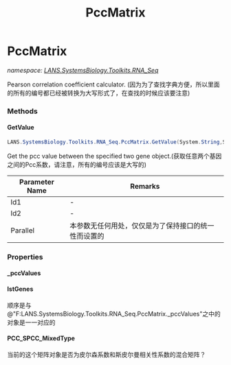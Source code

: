 ﻿---
title: PccMatrix
---

# PccMatrix
_namespace: [LANS.SystemsBiology.Toolkits.RNA_Seq](N-LANS.SystemsBiology.Toolkits.RNA_Seq.html)_

Pearson correlation coefficient calculator.
 (因为为了查找字典方便，所以里面的所有的编号都已经被转换为大写形式了，在查找的时候应该要注意)



### Methods

#### GetValue
```csharp
LANS.SystemsBiology.Toolkits.RNA_Seq.PccMatrix.GetValue(System.String,System.String,System.Boolean)
```
Get the pcc value between the specified two gene object.(获取任意两个基因之间的Pcc系数，请注意，所有的编号应该是大写的)

|Parameter Name|Remarks|
|--------------|-------|
|Id1|-|
|Id2|-|
|Parallel|本参数无任何用处，仅仅是为了保持接口的统一性而设置的|



### Properties

#### _pccValues

#### lstGenes
顺序是与@"F:LANS.SystemsBiology.Toolkits.RNA_Seq.PccMatrix._pccValues"之中的对象是一一对应的
#### PCC_SPCC_MixedType
当前的这个矩阵对象是否为皮尔森系数和斯皮尔曼相关性系数的混合矩阵？
